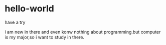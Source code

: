 # hello-world
have a try

i am new in there and even konw nothing about programming.but computer is my major,so i want to study in there.
